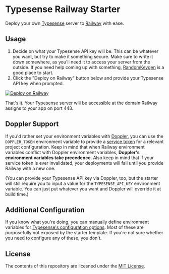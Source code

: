 # Typesense Railway Starter

Deploy your own [Typesense](https://typesense.org) server to [Railway](https://railway.app) with ease.

## Usage

1. Decide on what your Typesense API key will be. This can be whatever you want, but try to make it something secure.
   Make sure to write it down somewhere, as you'll need it to access your server from the outside. If you need help
   coming
   up with something, [RandomKeygen](https://randomkeygen.com) is a good place to start.
2. Click the "Deploy on Railway" button below and provide your Typesense API key when prompted.

[![Deploy on Railway](https://railway.app/button.svg)](https://railway.app/new/template/pyVyl3?referralCode=cHlIwl)

That's it. Your Typesense server will be accessible at the domain Railway assigns to your app on port 443.

## Doppler Support

If you'd rather set your environment variables with [Doppler](https://doppler.com), you can use the `DOPPLER_TOKEN`
environment variable to provide a [service token](https://docs.doppler.com/docs/service-tokens) for a relevant project
configuration. Keep in mind that when Railway environment variables conflict with Doppler environment variables,
**Doppler's environment variables take precedence**. Also keep in mind that if your service token is ever invalidated,
your deployments will fail until you provide Railway with a new one.

(You can provide your Typesense API key via Doppler, too, but the starter will still require you to input a value for
the `TYPESENSE_API_KEY` environment variable. You can just put whatever you want and Doppler will override it at build
time.)

## Additional Configuration

If you know what you're doing, you can manually define environment variables
for [Typesense's configuration options](https://typesense.org/docs/0.23.1/api/server-configuration.html#using-command-line-arguments).
Most of these are purposefully not exposed by the starter template. If you're not sure whether you need to configure
any of these, you don't.

## License

The contents of this repository are licesned under the [MIT License](LICENSE.md).